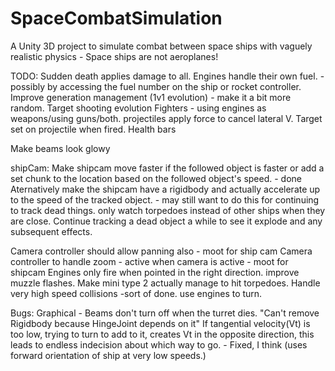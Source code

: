 # SpaceCombatSimulation
A Unity 3D project to simulate combat between space ships with vaguely realistic physics - Space ships are not aeroplanes!

TODO:
Sudden death applies damage to all.
Engines handle their own fuel. - possibly by accessing the fuel number on the ship or rocket controller.
Improve generation management (1v1 evolution) - make it a bit more random.
Target shooting evolution
Fighters - using engines as weapons/using guns/both.
projectiles apply force to cancel lateral V. Target set on projectile when fired.
Health bars

Make beams look glowy

shipCam:
    Make shipcam move faster if the followed object is faster or add a set chunk to the location based on the followed object's speed. - done
        Aternatively make the shipcam have a rigidbody and actually accelerate up to the speed of the tracked object.   - may still want to do this for continuing to track dead things.
    only watch torpedoes instead of other ships when they are close.
    Continue tracking a dead object a while to see it explode and any subsequent effects.

Camera controller should allow panning also - moot for ship cam
Camera controller to handle zoom - active when camera is active - moot for shipcam
Engines only fire when pointed in the right direction.
improve muzzle flashes.
Make mini type 2 actually manage to hit torpedoes.
Handle very high speed collisions -sort of done.
use engines to turn.

Bugs:
Graphical - Beams don't turn off when the turret dies.
"Can't remove Rigidbody because HingeJoint depends on it"
If tangential velocity(Vt) is too low, trying to turn to add to it, creates Vt in the opposite direction, this leads to endless indecision about which way to go. - Fixed, I think (uses forward orientation of ship at very low speeds.)